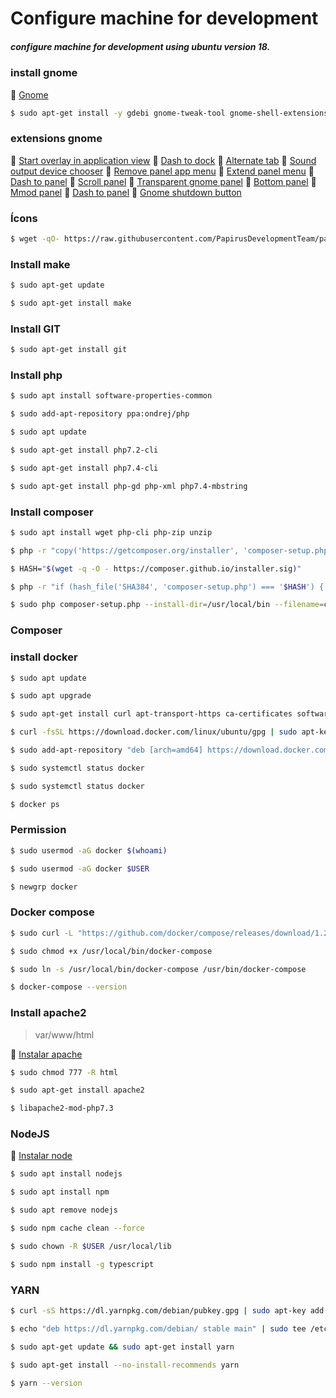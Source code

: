 # Configure machine for development
##### configure machine for development using ubuntu version 18.

### install gnome
:rocket: [Gnome](https://chrome.google.com/webstore/detail/gnome-shell-integration/gphhapmejobijbbhgpjhcjognlahblep?hl=pt-BR)

```bash
$ sudo apt-get install -y gdebi gnome-tweak-tool gnome-shell-extensions chrome-gnome-shell
```

### extensions gnome 
:rocket: [Start overlay in application view](https://extensions.gnome.org/extension/1198/start-overlay-in-application-view/)
:rocket: [Dash to dock](https://extensions.gnome.org/extension/307/dash-to-dock/)
:rocket: [Alternate tab](https://extensions.gnome.org/extension/15/alternatetab/)
:rocket: [Sound output device chooser](https://extensions.gnome.org/extension/906/sound-output-device-chooser/)
:rocket: [Remove panel app menu](https://extensions.gnome.org/extension/1084/remove-panel-app-menu/)
:rocket: [Extend panel menu](https://extensions.gnome.org/extension/1201/extend-panel-menu/)
:rocket: [Dash to panel](https://extensions.gnome.org/extension/1160/dash-to-panel/)
:rocket: [Scroll panel](https://extensions.gnome.org/extension/932/scroll-panel/)
:rocket: [Transparent gnome panel](https://extensions.gnome.org/extension/1099/transparent-gnome-panel/)
:rocket: [Bottom panel](https://extensions.gnome.org/extension/949/bottompanel/)
:rocket: [Mmod panel](https://extensions.gnome.org/extension/898/mmod-panel/)
:rocket: [Dash to panel](https://extensions.gnome.org/extension/1160/dash-to-panel/)
:rocket: [Gnome shutdown button](https://extensions.gnome.org/extension/1056/gnome-shutdown-button/)

### Ícons
```bash
$ wget -qO- https://raw.githubusercontent.com/PapirusDevelopmentTeam/papirus-icon-theme/master/install.sh | DESTDIR="$HOME/.icons" sh
```

### Install make

```bash
$ sudo apt-get update
```
```bash
$ sudo apt-get install make
```
### Install GIT
```bash
$ sudo apt-get install git
```

### Install php 

```bash
$ sudo apt install software-properties-common
```
```bash
$ sudo add-apt-repository ppa:ondrej/php
```
```bash
$ sudo apt update
```
```bash
$ sudo apt-get install php7.2-cli
```
```bash
$ sudo apt-get install php7.4-cli
```
```bash
$ sudo apt-get install php-gd php-xml php7.4-mbstring
```

### Install composer
```bash
$ sudo apt install wget php-cli php-zip unzip
```
```bash
$ php -r "copy('https://getcomposer.org/installer', 'composer-setup.php');"
```
```bash
$ HASH="$(wget -q -O - https://composer.github.io/installer.sig)"
```
```bash
$ php -r "if (hash_file('SHA384', 'composer-setup.php') === '$HASH') { echo 'Installer verified'; } else { echo 'Installer corrupt'; unlink('composer-setup.php'); } echo PHP_EOL;"
```
```bash
$ sudo php composer-setup.php --install-dir=/usr/local/bin --filename=composer
```

### Composer

### install docker
```bash
$ sudo apt update
```
```bash
$ sudo apt upgrade
```
```bash
$ sudo apt-get install curl apt-transport-https ca-certificates software-properties-common
```
```bash
$ curl -fsSL https://download.docker.com/linux/ubuntu/gpg | sudo apt-key add -
```
```bash
$ sudo add-apt-repository "deb [arch=amd64] https://download.docker.com/linux/ubuntu $(lsb_release -cs) stable"
```
```bash
$ sudo systemctl status docker
```
```bash
$ sudo systemctl status docker
```
```bash
$ docker ps
```

### Permission

```bash
$ sudo usermod -aG docker $(whoami)
```
```bash
$ sudo usermod -aG docker $USER
```
```bash
$ newgrp docker
```

### Docker compose
```bash
$ sudo curl -L "https://github.com/docker/compose/releases/download/1.25.5/docker-compose-$(uname -s)-$(uname -m)" -o /usr/local/bin/docker-compose
```
```bash
$ sudo chmod +x /usr/local/bin/docker-compose
```
```bash
$ sudo ln -s /usr/local/bin/docker-compose /usr/bin/docker-compose
```
```bash
$ docker-compose --version
```

### Install apache2
> var/www/html

:rocket: [Instalar apache](https://matheuslima.com.br/instalando-o-apache-php-74-mysql-lamp)

```bash
$ sudo chmod 777 -R html
```
```bash
$ sudo apt-get install apache2 
```
```bash
$ libapache2-mod-php7.3
```
### NodeJS
:rocket: [Instalar node](https://linuxize.com/post/how-to-install-node-js-on-ubuntu-18.04/)
```bash
$ sudo apt install nodejs
```
```bash
$ sudo apt install npm
```
```bash
$ sudo apt remove nodejs
```
```bash
$ sudo npm cache clean --force
```
```bash
$ sudo chown -R $USER /usr/local/lib
```
```bash
$ sudo npm install -g typescript
```

### YARN
```bash
$ curl -sS https://dl.yarnpkg.com/debian/pubkey.gpg | sudo apt-key add -
```
```bash
$ echo "deb https://dl.yarnpkg.com/debian/ stable main" | sudo tee /etc/apt/sources.list.d/yarn.list
```
```bash
$ sudo apt-get update && sudo apt-get install yarn
```
```bash
$ sudo apt-get install --no-install-recommends yarn
```
```bash
$ yarn --version
```
